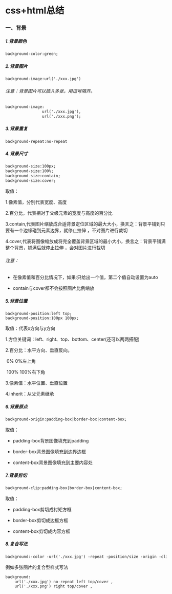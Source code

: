 # css+html总结

### 一、背景

##### 1.背景颜色

```html
background-color:green;
```

##### 2.背景图片

```html
background-image:url('./xxx.jpg')
```

###### 注意：背景图片可以插入多张，用逗号隔开。

```html
background-image:
				url('./xxx.jpg'),
				url('./xxx.png');
```



##### 3.背景重复

```html
background-repeat:no-repeat	
```

##### 4.背景尺寸

```html
background-size:100px;
background-size:100%;
background-size:contain;
background-size:cover;
```

取值：

1.像素值，分别代表宽度、高度

2.百分比，代表相对于父级元素的宽度与高度的百分比

3.contain,代表图片缩放成合适背景定位区域的最大大小，换言之：背景平铺到只要有一个边缘碰到元素边界，就停止拉伸 ，不对图片进行裁切

4.cover,代表将图像缩放成将完全覆盖背景区域的最小大小，换言之：背景平铺满整个背景，铺满后就停止拉伸 ，会对图片进行裁切

###### 注意：

- 在像素值和百分比情况下，如果:只给出一个值，第二个值自动设置为auto

- contain与cover都不会按照图片比例缩放

##### 5.背景位置

```
background-position:left top;
background-position:100px 100px;
```

取值：代表x方向与y方向

1.方位关键词：left、right、top、bottom、center(还可以两两搭配)

2.百分比：水平方向、垂直反向。

​				0% 0%左上角

​				100% 100%右下角

3.像素值：水平位置、垂直位置

4.inherit：从父元素继承

##### 6.背景原点

```html
background-origin:padding-box|border-box|content-box;
```

取值：

- padding-box背景图像填充到padding

- border-box背景图像填充到边界边框

- content-box背景图像填充到主要内容处

##### 7.背景剪切

```html
background-clip:padding-box|border-box|content-box;
```

取值：

- padding-box剪切成衬矩方框

- border-box剪切成边框方框

- content-box剪切成内容方框

##### 8.复合写法

```html
background:-color -url('./xxx.jpg') -repeat -position/size -origin -clip
```

例如多张图片的复合型样式写法

```html
background:
	url('./xxx.jpg') no-repeat left top/cover ,
	url('./xxx.png') right top/cover ,

```

